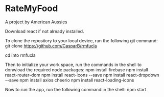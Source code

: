 # RateMyFood

A project by American Aussies

Download react if not already installed. 

To clone the repository to your local device, run the following git command:
git clone https://github.com/CasparB/rmfucla

cd into rmfucla

Then to initialize your work space, run the commands in the shell to donwload the required node packages:
npm install firebase
npm install react-router-dom
npm install react-icons --save
npm install react-dropdown  --save
npm install axios cheerio
npm install react-loading-icons

Now to run the app, run the following command in the shell:
npm start